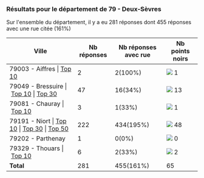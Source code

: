 ### Résultats pour le département de 79 - Deux-Sèvres

Sur l'ensemble du département, il y a eu 281 réponses dont 455 réponses avec une rue citée (161%)

| Ville | Nb réponses | Nb réponses avec rue | Nb points noirs |
|-------------|-------------|----------------------|-----------------|
|79003 - Aiffres&nbsp;&#124;&nbsp;<a href='79003 - Aiffres_top1.md'>Top 10</a>|2|2(100%)|<img src="../../img/bar_1.gif" />&nbsp;1|
|79049 - Bressuire&nbsp;&#124;&nbsp;<a href='79049 - Bressuire_top10.md'>Top 10</a>&nbsp;&#124;&nbsp;<a href='79049 - Bressuire_top13.md'>Top 30</a>|47|16(34%)|<img src="../../img/bar_20.gif" />&nbsp;13|
|79081 - Chauray&nbsp;&#124;&nbsp;<a href='79081 - Chauray_top1.md'>Top 10</a>|3|1(33%)|<img src="../../img/bar_1.gif" />&nbsp;1|
|79191 - Niort&nbsp;&#124;&nbsp;<a href='79191 - Niort_top10.md'>Top 10</a>&nbsp;&#124;&nbsp;<a href='79191 - Niort_top30.md'>Top 30</a>&nbsp;&#124;&nbsp;<a href='79191 - Niort_top48.md'>Top 50</a>|222|434(195%)|<img src="../../img/bar_73.gif" />&nbsp;48|
|79202 - Parthenay|1|0(0%)|<img src="../../img/bar_0.gif" />&nbsp;0|
|79329 - Thouars&nbsp;&#124;&nbsp;<a href='79329 - Thouars_top2.md'>Top 10</a>|6|2(33%)|<img src="../../img/bar_3.gif" />&nbsp;2|
| **Total** |281|455(161%)|65|
